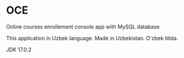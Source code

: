 # OCE
Online courses enrollement console app with MySQL database

This application in Uzbek language. Made in Uzbekistan.
O'zbek tilida.

JDK 17.0.2
